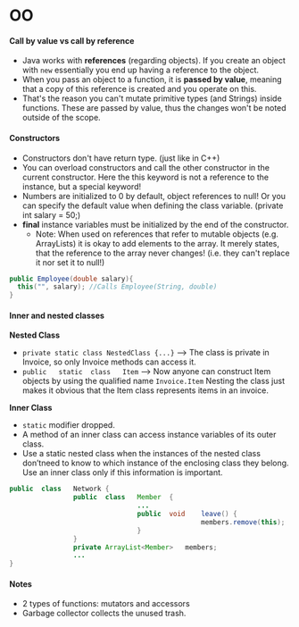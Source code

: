 # OO
#### Call by value vs call by reference
- Java works with **references** (regarding objects). If you create an object with `new` essentially you end up having a reference to the object.
- When you pass an object to a function, it is **passed by value**, meaning that a copy of this reference is created and you operate on this.
- That's the reason you can't mutate primitive types (and Strings) inside functions. These are passed by value, thus the changes won't be noted outside of the scope.

#### Constructors
- Constructors don't have return type. (just like in C++)
- You can overload constructors and call the other constructor in the current constructor. Here the this keyword is not a reference to the instance, but a special keyword!
- Numbers are initialized to 0 by default, object references to null! Or you can specify the default value when defining the class variable. (private int salary = 50;)
- **final** instance variables must be initialized by the end of the constructor.
  - Note: When used on references that refer to mutable objects (e.g. ArrayLists) it is okay to add elements to the array. It merely states, that the reference to the array never changes! (i.e. they can't replace it nor set it to null!)

```java
public Employee(double salary){
  this("", salary); //Calls Employee(String, double)
}
```
#### Inner and nested classes
**Nested Class**
- `private static class NestedClass {...}` --> 	The	class	is private	in	Invoice,	so	only	Invoice	methods	can	access	it.
- `public	static	class	Item` --> Now	anyone	can	construct	Item	objects	by	using	the	qualified	name	`Invoice.Item` Nesting	the	class	just	makes	it	obvious that	the	Item	class	represents	items	in	an	invoice.

**Inner Class**
- `static` modifier dropped.
- A method	of	an	inner	class	can	access	instance	variables	of	its	outer	class.
- Use	a	static	nested	class	when	the	instances	of	the	nested	class	don’tneed	to	know	to	which	instance	of	the	enclosing	class	they	belong.	Use	an	inner	class	only if	this	information	is	important.
```java
public	class	Network	{
				public	class	Member	{
								...
								public	void	leave()	{
												members.remove(this);
								}
				}
				private	ArrayList<Member>	members;
				...
}
```


#### Notes
- 2 types of functions: mutators and accessors
- Garbage collector collects the unused trash.
